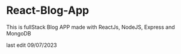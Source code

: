 # React-Blog-App

This is fullStack Blog APP made with ReactJs, NodeJS, Express and MongoDB

last edit 09/07/2023

